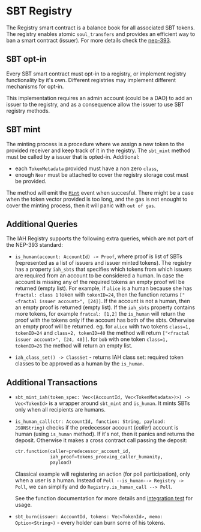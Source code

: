 # SBT Registry

The Registry smart contract is a balance book for all associated SBT tokens. The registry enables atomic `soul_transfers` and provides an efficient way to ban a smart contract (issuer). For more details check the [nep-393](https://github.com/near/NEPs/pull/393).

## SBT opt-in

Every SBT smart contract must opt-in to a registry, or implement registry functionality by it's own. Different registries may implement different mechanisms for opt-in.

This implementation requires an admin account (could be a DAO) to add an issuer to the registry, and as a consequence allow the issuer to use SBT registry methods.

## SBT mint

The minting process is a procedure where we assign a new token to the provided receiver and keep track of it in the registry. The `sbt_mint` method must be called by a issuer that is opted-in. Additional:

- each `TokenMetadata` provided must have a non zero `class`,
- enough `Near` must be attached to cover the registry storage cost must be provided.

The method will emit the [`Mint`](https://github.com/alpha-fi/i-am-human/blob/master/contracts/sbt/src/events.rs#L69) event when succesful. There might be a case when the token vector provided is too long, and the gas is not enought to cover the minting process, then it will panic with `out of gas`.

## Additional Queries

The IAH Registry supports the following extra queries, which are not part of the NEP-393 standard:

- `is_human(account: AccountId) -> Proof`, where proof is list of SBTs (represented as a list of issuers and issuer minted tokens). The registry has a property `iah_sbts` that specifies which tokens from which issuers are required from an account to be considered a human. In case the account is missing any of the required tokens an empty proof will be returned (empty list).
  For example, if `alice` is a human because she has `fractal: class 1` token with `tokenID=24`, then the function returns `["<fractal issuer account>", [24]]`. If the account is not a human, then an empty proof is returned (empty list). If the `iah_sbts` property contains more tokens, for example `fratcal: [1,2]` the `is_human` will return the proof with the tokens only if the account has both of the sbts. Otherwise an empty proof will be returned. eg. for `alice` with two tokens `class=1, tokenID=24` and `class=2, tokenID=40` the method will return `["<fractal issuer account>", [24, 40]]`. for `bob` with one token `class=1, tokenID=26` the method will return an empty list.

- `iah_class_set() -> ClassSet` - returns IAH class set: required token classes to be approved as a human by the `is_human`.

## Additional Transactions

- `sbt_mint_iah(token_spec: Vec<(AccountId, Vec<TokenMetadata>)>) -> Vec<TokenId>` is a wrapper around `sbt_mint` and `is_human`. It mints SBTs only when all recipients are humans.
- `is_human_call(ctr: AccountId, function: String, payload: JSONString)` checks if the predecessor account (_caller_) account is human (using `is_human` method). If it's not, then it panics and returns the deposit. Otherwise it makes a cross contract call passing the deposit:

  ```python
  ctr.function(caller=predecessor_account_id,
               iah_proof=tokens_prooving_caller_humanity,
               payload)
  ```

  Classical example will registering an action (for poll participation), only when a user is a human.
  Instead of `Poll --is_human--> Registry -> Poll`, we can simplify and do `Registry.is_human_call --> Poll`.

  See the function documentation for more details and [integration test](https://github.com/alpha-fi/i-am-human/blob/master/contracts/human_checker/tests/workspaces.rs#L131) for usage.


- `sbt_burn(issuer: AccountId, tokens: Vec<TokenId>, memo: Option<String>)` - every holder can burn some of his tokens.
